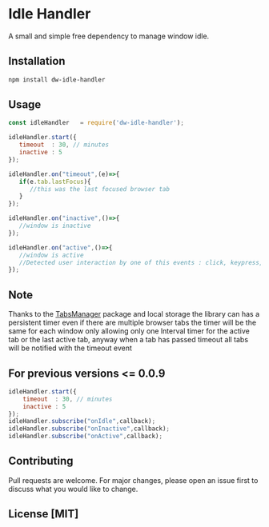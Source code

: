 # Idle Handler
A small and simple free dependency to manage window idle.

## Installation
```bash
npm install dw-idle-handler
```

## Usage
```javascript
const idleHandler   = require('dw-idle-handler');

idleHandler.start({
   timeout  : 30, // minutes 
   inactive : 5  
});

idleHandler.on("timeout",(e)=>{
   if(e.tab.lastFocus){
      //this was the last focused browser tab
   }
});

idleHandler.on("inactive",()=>{
   //window is inactive
});

idleHandler.on("active",()=>{
   //window is active
   //Detected user interaction by one of this events : click, keypress, mouseover and touchstart
});
```
## Note
Thanks to the  [TabsManager](https://www.npmjs.com/package/browser-tabs-manager) package and local storage the library can has a persistent timer
even if there are multiple browser tabs the timer will be the same for each window only allowing only one lnterval timer for the active tab or the last active tab, anyway when a tab has passed timeout all tabs will be notified with the timeout event

## For previous versions <= 0.0.9
```javascript
idleHandler.start({
    timeout  : 30, // minutes 
    inactive : 5  
});
idleHandler.subscribe("onIdle",callback);
idleHandler.subscribe("onInactive",callback);
idleHandler.subscribe("onActive",callback);
```

## Contributing
Pull requests are welcome. For major changes, please open an issue first to discuss what you would like to change.

## License [MIT]
